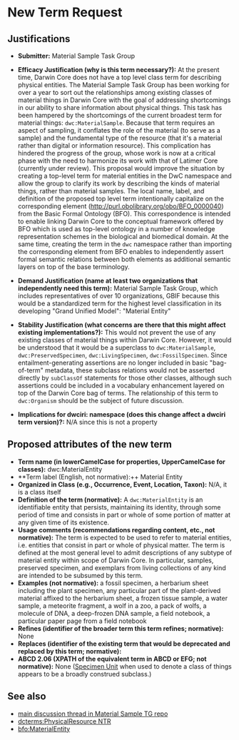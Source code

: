 # New Term Request

## Justifications

* **Submitter:** Material Sample Task Group

* **Efficacy Justification (why is this term necessary?):** At the present time, Darwin Core does not have a top level class term for describing physical entities. The Material Sample Task Group has been working for over a year to sort out the relationships among existing classes of material things in Darwin Core with the goal of addressing shortcomings in our ability to share information about physical things. This task has been hampered by the shortcomings of the current broadest term for material things: `dwc:MaterialSample`. Because that term requires an aspect of sampling, it conflates the role of the material (to serve as a sample) and the fundamental type of the resource (that it's a material rather than digital or information resource). This complication has hindered the progress of the group, whose work is now at a critical phase with the need to harmonize its work with that of Latimer Core (currently under review). This proposal would improve the situation by creating a top-level term for material entities in the DwC namespace and allow the group to clarify its work by describing the kinds of material things, rather than material samples.
The local name, label, and definition of the proposed top level term intentionally capitalize on the corresponding element (http://purl.obolibrary.org/obo/BFO_0000040) from the Basic Formal Ontology (BFO). This correspondence is intended to enable linking Darwin Core to the conceptual framework offered by BFO which is used as top-level ontology in a number of knowledge representation schemes in the biological and biomedical domain. At the same time, creating the term in the `dwc` namespace rather than importing the corresponding element from BFO enables to independently assert formal semantic relations between both elements as additional semantic layers on top of the base terminology.

* **Demand Justification (name at least two organizations that independently need this term):** Material Sample Task Group, which includes representatives of over 10 organizations, GBIF because this would be a standardized term for the highest level classification in its developing "Grand Unified Model": "Material Entity"

* **Stability Justification (what concerns are there that this might affect existing implementations?):** This would not prevent the use of any existing classes of material things within Darwin Core. However, it would be understood that it would be a superclass to `dwc:MaterialSample`, `dwc:PreservedSpecimen`, `dwc:LivingSpecimen`, `dwc:FossilSpecimen`. Since entailment-generating assertions are no longer included in basic "bag-of-term" metadata, these subclass relations would not be asserted directly by `subClassOf` statements for those other classes, although such assertions could be included in a vocabulary enhancement layered on top of the Darwin Core bag of terms. The relationship of this term to `dwc:Organism` should be the subject of future discussion.
* **Implications for dwciri: namespace (does this change affect a dwciri term version)?:** N/A since this is not a property

## Proposed attributes of the new term
* **Term name (in lowerCamelCase for properties, UpperCamelCase for classes):** dwc:MaterialEntity
* **Term label (English, not normative):++ Material Entity
* **Organized in Class (e.g., Occurrence, Event, Location, Taxon):** N/A, it is a class itself
* **Definition of the term (normative):** A `dwc:MaterialEntity` is an identifiable entity that persists, maintaining its identity, through some period of time and consists in part or whole of some portion of matter at any given time of its existence.
* **Usage comments (recommendations regarding content, etc., not normative):** The term is expected to be used to refer to material entities, i.e. entities that consist in part or whole of physical matter. The term is defined at the most general level to admit descriptions of any subtype of material entity within scope of Darwin Core. In particular, samples, preserved specimen, and exemplars from living collections of any kind are intended to be subsumed by this term.
* **Examples (not normative):** a fossil specimen, a herbarium sheet including the plant specimen, any particular part of the plant-derived material affixed to the herbarium sheet, a frozen tissue sample, a water sample, a meteorite fragment, a wolf in a zoo, a pack of wolfs, a molecule of DNA, a deep-frozen DNA sample, a field notebook, a particular paper page from a field notebook
* **Refines (identifier of the broader term this term refines; normative):** None
* **Replaces (identifier of the existing term that would be deprecated and replaced by this term; normative):**
* **ABCD 2.06 (XPATH of the equivalent term in ABCD or EFG; not normative):** None ([Specimen Unit](https://abcd.tdwg.org/terms/#group-SpecimenUnit) when used to denote a class of things appears to be a broadly construed subclass.)

## See also
* [main discussion thread in Material Sample TG repo](https://github.com/tdwg/material-sample/issues/31)
* [dcterms:PhysicalResource NTR](https://github.com/tdwg/dwc/issues/421#)
* [bfo:MaterialEntity](http://purl.obolibrary.org/obo/BFO_0000040)
